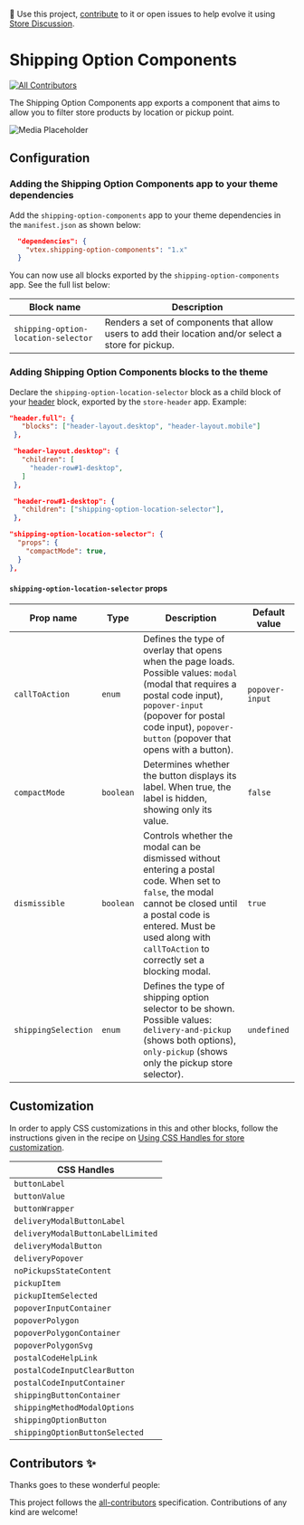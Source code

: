 📢 Use this project, [contribute](https://github.com/{OrganizationName}/{AppName}) to it or open issues to help evolve it using [Store Discussion](https://github.com/vtex-apps/store-discussion).

# Shipping Option Components

<!-- DOCS-IGNORE:start -->
<!-- ALL-CONTRIBUTORS-BADGE:START - Do not remove or modify this section -->

[![All Contributors](https://img.shields.io/badge/all_contributors-0-orange.svg?style=flat-square)](#contributors-)

<!-- ALL-CONTRIBUTORS-BADGE:END -->
<!-- DOCS-IGNORE:end -->

The Shipping Option Components app exports a component that aims to allow you to filter store products by location or pickup point.

![Media Placeholder](https://github.com/user-attachments/assets/6f334e28-fd01-42e9-a536-64eb9742e70c)

## Configuration

### Adding the Shipping Option Components app to your theme dependencies

Add the `shipping-option-components` app to your theme dependencies in the `manifest.json` as shown below:

```json
  "dependencies": {
    "vtex.shipping-option-components": "1.x"
  }
```

You can now use all blocks exported by the `shipping-option-components` app. See the full list below:

| Block name                          | Description                                                                                          |
| ----------------------------------- | ---------------------------------------------------------------------------------------------------- |
| `shipping-option-location-selector` | Renders a set of components that allow users to add their location and/or select a store for pickup. |

### Adding Shipping Option Components blocks to the theme

Declare the `shipping-option-location-selector` block as a child block of your [header](https://developers.vtex.com/docs/apps/vtex.store-header) block, exported by the `store-header` app. Example:

```json
"header.full": {
   "blocks": ["header-layout.desktop", "header-layout.mobile"]
 },

 "header-layout.desktop": {
   "children": [
     "header-row#1-desktop",
   ]
 },

 "header-row#1-desktop": {
   "children": ["shipping-option-location-selector"],
 },

"shipping-option-location-selector": {
  "props": {
    "compactMode": true,
  }
},
```

#### `shipping-option-location-selector` props

| Prop name | Type | Description | Default value |
| - | - | - | - |
| `callToAction` | `enum` | Defines the type of overlay that opens when the page loads. Possible values: `modal` (modal that requires a postal code input), `popover-input` (popover for postal code input), `popover-button` (popover that opens with a button). | `popover-input`|
| `compactMode` | `boolean` | Determines whether the button displays its label. When true, the label is hidden, showing only its value. | `false` |
| `dismissible` | `boolean` | Controls whether the modal can be dismissed without entering a postal code. When set to `false`, the modal cannot be closed until a postal code is entered.	 Must be used along with `callToAction` to correctly set a blocking modal. | `true` |
| `shippingSelection` | `enum` | Defines the type of shipping option selector to be shown. Possible values: `delivery-and-pickup` (shows both options), `only-pickup` (shows only the pickup store selector).  | `undefined` |

## Customization

In order to apply CSS customizations in this and other blocks, follow the instructions given in the recipe on [Using CSS Handles for store customization](https://vtex.io/docs/recipes/style/using-css-handles-for-store-customization).

| CSS Handles                       |
| --------------------------------- |
| `buttonLabel`                     |
| `buttonValue`                     |
| `buttonWrapper`                   |
| `deliveryModalButtonLabel`        |
| `deliveryModalButtonLabelLimited` |
| `deliveryModalButton`             |
| `deliveryPopover`                 |
| `noPickupsStateContent`           |
| `pickupItem`                      |
| `pickupItemSelected`              |
| `popoverInputContainer`           |
| `popoverPolygon`                  |
| `popoverPolygonContainer`         |
| `popoverPolygonSvg`               |
| `postalCodeHelpLink`              |
| `postalCodeInputClearButton`      |
| `postalCodeInputContainer`        |
| `shippingButtonContainer`         |
| `shippingMethodModalOptions`      |
| `shippingOptionButton`            |
| `shippingOptionButtonSelected`    |

<!-- DOCS-IGNORE:start -->

## Contributors ✨

Thanks goes to these wonderful people:

<!-- ALL-CONTRIBUTORS-LIST:START - Do not remove or modify this section -->
<!-- prettier-ignore-start -->
<!-- markdownlint-disable -->
<!-- markdownlint-enable -->
<!-- prettier-ignore-end -->

<!-- ALL-CONTRIBUTORS-LIST:END -->

This project follows the [all-contributors](https://github.com/all-contributors/all-contributors) specification. Contributions of any kind are welcome!

<!-- DOCS-IGNORE:end -->
